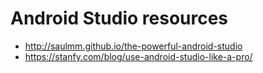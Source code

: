 # Android Studio resources

- http://saulmm.github.io/the-powerful-android-studio
- https://stanfy.com/blog/use-android-studio-like-a-pro/

